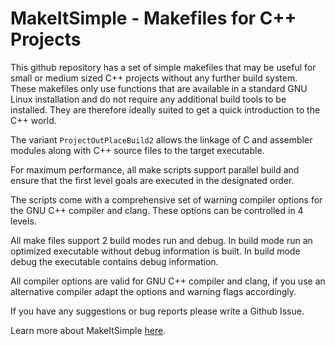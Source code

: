 # MakeItSimple - Makefiles for C++ Projects



This github repository has a set of simple makefiles that may be useful for small or medium sized C++ projects without any 
further build system. These makefiles only use functions that are available in a standard GNU Linux installation and do 
not require any additional build tools to be installed. They are therefore ideally suited to get a quick introduction to the C++ world.

The variant `ProjectOutPlaceBuild2` allows the linkage of C and assembler modules along with C++ source files to the target executable.

For maximum performance, all make scripts support parallel build and ensure that the first level goals are executed in the designated order.

The scripts come with a comprehensive set of warning compiler options for the GNU C++ compiler and clang. These options can be controlled in 4 levels.

All make files support 2 build modes run and debug. In build mode run an optimized executable without debug information is built. In build mode debug the executable contains debug information.

All compiler options are valid for GNU C++ compiler and clang, if you use an alternative compiler adapt the options and warning flags accordingly.

If you have any suggestions or bug reports please write a Github Issue.

Learn more about MakeItSimple [here](https://www.joergboe.de/makeitsimple.html).